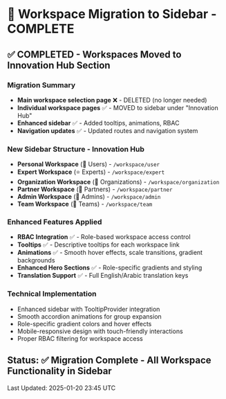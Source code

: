 # 🚀 Workspace Migration to Sidebar - COMPLETE

## ✅ COMPLETED - Workspaces Moved to Innovation Hub Section

### Migration Summary
- **Main workspace selection page** ❌ - DELETED (no longer needed)
- **Individual workspace pages** ✅ - MOVED to sidebar under "Innovation Hub"
- **Enhanced sidebar** ✅ - Added tooltips, animations, RBAC
- **Navigation updates** ✅ - Updated routes and navigation system

### New Sidebar Structure - Innovation Hub
- **Personal Workspace** (👤 Users) - `/workspace/user`
- **Expert Workspace** (⭐ Experts) - `/workspace/expert` 
- **Organization Workspace** (🏢 Organizations) - `/workspace/organization`
- **Partner Workspace** (🤝 Partners) - `/workspace/partner`
- **Admin Workspace** (👑 Admins) - `/workspace/admin`
- **Team Workspace** (👥 Teams) - `/workspace/team`

### Enhanced Features Applied
- **RBAC Integration** ✅ - Role-based workspace access control
- **Tooltips** ✅ - Descriptive tooltips for each workspace link
- **Animations** ✅ - Smooth hover effects, scale transitions, gradient backgrounds
- **Enhanced Hero Sections** ✅ - Role-specific gradients and styling
- **Translation Support** ✅ - Full English/Arabic translation keys

### Technical Implementation
- Enhanced sidebar with TooltipProvider integration
- Smooth accordion animations for group expansion
- Role-specific gradient colors and hover effects
- Mobile-responsive design with touch-friendly interactions
- Proper RBAC filtering for workspace access

## Status: ✅ Migration Complete - All Workspace Functionality in Sidebar
Last Updated: 2025-01-20 23:45 UTC